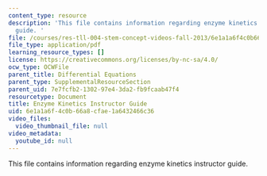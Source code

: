 ```yaml
---
content_type: resource
description: 'This file contains information regarding enzyme kinetics instructor
  guide. '
file: /courses/res-tll-004-stem-concept-videos-fall-2013/6e1a1a6f4c0b66a8cfae1a6432466c36_MITRES_TLL-004F13_EnzGuide.pdf
file_type: application/pdf
learning_resource_types: []
license: https://creativecommons.org/licenses/by-nc-sa/4.0/
ocw_type: OCWFile
parent_title: Differential Equations
parent_type: SupplementalResourceSection
parent_uid: 7e7fcfb2-1302-97e4-3da2-fb9fcaab47f4
resourcetype: Document
title: Enzyme Kinetics Instructor Guide
uid: 6e1a1a6f-4c0b-66a8-cfae-1a6432466c36
video_files:
  video_thumbnail_file: null
video_metadata:
  youtube_id: null
---
```

This file contains information regarding enzyme kinetics instructor guide. 